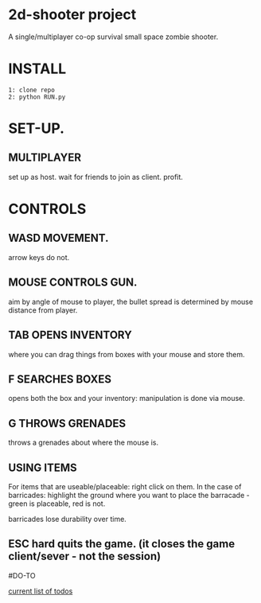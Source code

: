 # 2d-shooter project

A single/multiplayer co-op survival small space zombie shooter.

# INSTALL
```
1: clone repo
2: python RUN.py

```
# SET-UP.
## MULTIPLAYER 
set up as host. 
wait for friends to join as client. 
profit.

# CONTROLS

## WASD MOVEMENT.
arrow keys do not.

## MOUSE CONTROLS GUN.
aim by angle of mouse to player,
the bullet spread is determined by mouse distance from player.

## TAB OPENS INVENTORY
where you can drag things from boxes with your mouse and store them.

## F SEARCHES BOXES
opens both the box and your inventory: manipulation is done via mouse.

## G THROWS GRENADES
throws a grenades about where the mouse is.


## USING ITEMS

For items that are useable/placeable: right click on them.
In the case of barricades: highlight the ground where you want to place the barracade - green is placeable, red is not.

barricades lose durability over time.


## ESC hard quits the game. (it closes the game client/sever - not the session)

#DO-TO

[current list of todos](/todos.md)
